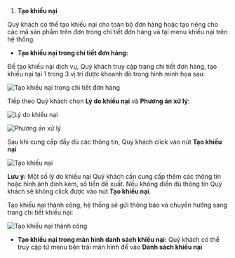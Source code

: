 1. **Tạo khiếu nại**

  Quý khách có thể tạo khiếu nại cho toàn bộ đơn hàng hoặc tạo riêng cho các mã sản phẩm trên đơn trong chi tiết đơn hàng và tại menu khiếu nại trên hệ thống.
  
  - **Tạo khiếu nại trong chi tiết đơn hàng:**

 Để tạo khiếu nại dịch vụ, Quý khách truy cập trang chi tiết đơn hàng, tạo khiếu nại tại 1 trong 3 vị trí được khoanh đỏ trong hình minh họa sau:
 
![Tạo khiếu nại trong chi tiết đơn hàng](https://user-images.githubusercontent.com/73226975/103335483-9ed9cd80-4aa7-11eb-9ad7-6c5ca6c26526.png)

Tiếp theo Quý khách chọn **Lý do khiếu nại** và **Phương án xử lý**:

![Lý do khiếu nại](https://user-images.githubusercontent.com/73226975/103335806-cbdab000-4aa8-11eb-981e-e112c2d07457.png)

![Phương án xử lý](https://user-images.githubusercontent.com/73226975/103335826-dc8b2600-4aa8-11eb-96e7-cee42727f614.png)

Sau khi cung cấp đầy đủ các thông tin, Quý khách click vào nút **Tạo khiếu nại**

![Tạo khiếu nại](https://user-images.githubusercontent.com/73226975/103392322-c97f6100-4b4f-11eb-83b9-17bfa3b97c26.png)

**Lưu ý:**
Một số lý do khiếu nại Quý khách cần cung cấp thêm các thông tin hoặc hình ảnh đính kèm, số tiền đề xuất. Nếu không điền đủ thông tin Quý khách sẽ không click được vào nút **Tạo khiếu nại**. 

Tạo khiếu nại thành công, hệ thống sẽ gửi thông báo và chuyến hướng sang trang chi tiết khiếu nại:

![Tạo khiếu nại thành công](https://user-images.githubusercontent.com/73226975/103392324-cb492480-4b4f-11eb-9d86-e0ef0e629396.png)

- **Tạo khiếu nại trong màn hình danh sách khiếu nại:**
Quý khách có thể truy cập từ menu bên trái màn hình để vào **Danh sách khiếu nại**
